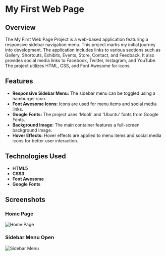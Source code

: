 # My First Web Page 

## Overview

The My First Web Page Project is a web-based application featuring a responsive sidebar navigation menu. This project marks my initial journey into development. The application includes links to various sections such as Gallery, Shortcuts, Exhibits, Events, Store, Contact, and Feedback. It also provides social media links to Facebook, Twitter, Instagram, and YouTube. The project utilizes HTML, CSS, and Font Awesome for icons.

## Features

- **Responsive Sidebar Menu:** The sidebar menu can be toggled using a hamburger icon.
- **Font Awesome Icons:** Icons are used for menu items and social media links.
- **Google Fonts:** The project uses 'Mooli' and 'Ubuntu' fonts from Google Fonts.
- **Background Image:** The main container features a full-screen background image.
- **Hover Effects:** Hover effects are applied to menu items and social media icons for better user interaction.

## Technologies Used

- **HTML5**
- **CSS3**
- **Font Awesome**
- **Google Fonts**

## Screenshots

### Home Page
![Home Page](/readme_images/Home_Page.png)


### Sidebar Menu Open
![Sidebar Menu](/readme_images/Hamburger_sidebar.png)


